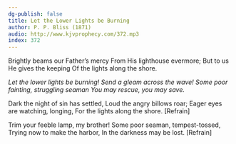 ```yaml
---
dg-publish: false
title: Let the Lower Lights be Burning
author: P. P. Bliss (1871)
audio: http://www.kjvprophecy.com/372.mp3
index: 372
---
```


Brightly beams our Father’s mercy
From His lighthouse evermore;
But to us He gives the keeping
Of the lights along the shore.

*Let the lower lights be burning!
Send a gleam across the wave!
Some poor fainting, struggling seaman
You may rescue, you may save.*

Dark the night of sin has settled,
Loud the angry billows roar;
Eager eyes are watching, longing,
For the lights along the shore. [Refrain]

Trim your feeble lamp, my brother!
Some poor seaman, tempest-tossed,
Trying now to make the harbor,
In the darkness may be lost. [Refrain]